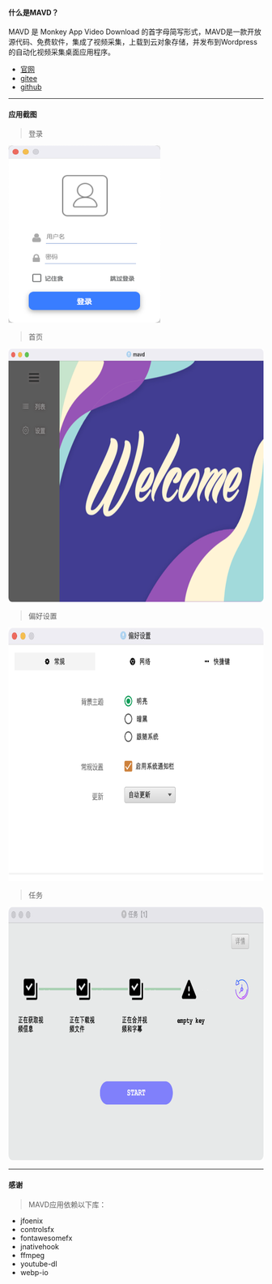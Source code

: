 #### 什么是MAVD？

MAVD 是 Monkey App Video Download 的首字母简写形式，MAVD是一款开放源代码、免费软件，集成了视频采集，上载到云对象存储，并发布到Wordpress的自动化视频采集桌面应用程序。

- [官网](https://monkeyapp.cn)
- [gitee](https://gitee.com/corbettzhang/MAVD)
- [github](https://github.com/corbettzhang/MAVD)

---

#### 应用截图

> 登录
>
<img src="https://raw.githubusercontent.com/corbettzhang/MAVD/main/assets/login.png" height="350" width="300"/>

> 首页

<img src="https://raw.githubusercontent.com/corbettzhang/MAVD/main/assets/main.png" height="500" width="640"/>

> 偏好设置

<img src="https://raw.githubusercontent.com/corbettzhang/MAVD/main/assets/preference.png" height="500" width="640"/>

> 任务

<img src="https://raw.githubusercontent.com/corbettzhang/MAVD/main/assets/loading.png" height="500" width="640"/>


---

#### 感谢
> MAVD应用依赖以下库：
- jfoenix
- controlsfx
- fontawesomefx
- jnativehook
- ffmpeg
- youtube-dl
- webp-io